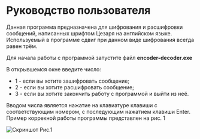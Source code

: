 # Руководство пользователя
 
Данная программа предназначена для шифрования и расшифровки сообщений, написанных шрифтом Цезаря на английском языке. Используемый в программе сдвиг при данном виде шифрования всегда равен трём. 

Для начала работы с программой запустите файл **encoder-decoder.exe**

В открывшемся окне введите число:
* 1 - если вы хотите зашифровать сообщение;
* 2 - если вы хотите расшифровать сообщение;
* 3 - если вы хотите закончить работу с программой и выйти из неё.

Вводом числа является нажатие на клавиатуре клавиши с соответствующим номером, с последующим нажатием клавиши Enter. 
Пример коррекной работы программы представлен на рис. 1

![Скриншот](https://sun9-7.userapi.com/uvRDTgky5z9TpdMla0xtvO3HS71wtUpnuJUeUg/3DfMjwq5dfA.jpg)
Рис.1
